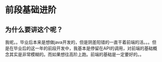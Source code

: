# 前段基础进阶

## 为什么要讲这个呢？
  我呢。。毕业后本来是想做java开发的，但是阴差阳错的一直干着前端的活。。。但是在毕业后的这一年的前段开发中，我基本是停留在API的调用，对前端的基础概念其实是非常模糊的。而如果想往高阶上跑。前端的基础是一定要好的。。
  
